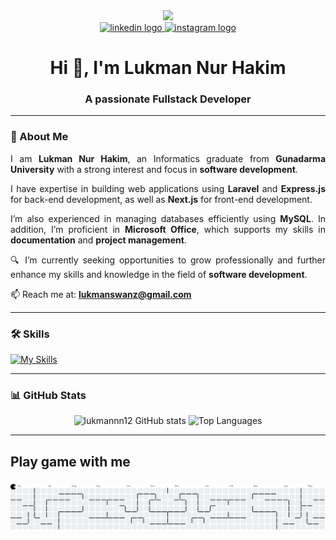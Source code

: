 <div align="center">
  <img height="150" src="https://media.giphy.com/media/M9gbBd9nbDrOTu1Mqx/giphy.gif"  />
</div>
<div align="center">
  <a href="www.linkedin.com/in/lukmannh0211" target="_blank">
    <img src="https://img.shields.io/static/v1?message=LinkedIn&logo=linkedin&label=&color=0077B5&logoColor=white&labelColor=&style=for-the-badge" height="25" alt="linkedin logo"  />
  </a>
  <a href="https://www.instagram.com/lukmannh_02" target="_blank">
    <img src="https://img.shields.io/static/v1?message=Instagram&logo=instagram&label=&color=E4405F&logoColor=white&labelColor=&style=for-the-badge" height="25" alt="instagram logo"  />
  </a>
</div>

###

<h1 align="center">Hi 👋, I'm Lukman Nur Hakim</h1>
<h3 align="center">A passionate Fullstack Developer</h3>

---

### 💼 About Me

<div align="justify">

I am <b>Lukman Nur Hakim</b>, an Informatics graduate from <b>Gunadarma University</b> with a strong interest and focus in <b>software development</b>. 

I have expertise in building web applications using <b>Laravel</b> and <b>Express.js</b> for back-end development, as well as <b>Next.js</b> for front-end development.  

I’m also experienced in managing databases efficiently using <b>MySQL</b>. In addition, I’m proficient in <b>Microsoft Office</b>, which supports my skills in <b>documentation</b> and <b>project management</b>.

🔍 I’m currently seeking opportunities to grow professionally and further enhance my skills and knowledge in the field of <b>software development</b>. 

📫 Reach me at: <b>lukmanswanz@gmail.com</b>

</div>

---

### 🛠️ Skills

[![My Skills](https://skillicons.dev/icons?i=html,css,laravel,php,bootstrap,figma,mysql,nextjs,postman,tailwind&perline=10)](https://skillicons.dev)

---

### 📊 GitHub Stats

<p align="center">
  <img src="https://github-readme-stats.vercel.app/api?username=lukmannn12&show_icons=true&theme=tokyonight" alt="lukmannn12 GitHub stats" />
  <img src="https://github-readme-stats.vercel.app/api/top-langs/?username=lukmannn12&layout=compact&theme=tokyonight" alt="Top Languages" />
</p>

---

<h2 align="left">Play game with me</h2>

###

<picture>
  <source media="(prefers-color-scheme: dark)" srcset="https://raw.githubusercontent.com/Lukmannn12/Lukmannn12/output/pacman-contribution-graph-dark.svg">
  <source media="(prefers-color-scheme: light)" srcset="https://raw.githubusercontent.com/Lukmannn12/Lukmannn12/output/pacman-contribution-graph.svg">
  <img alt="pacman contribution graph" src="https://raw.githubusercontent.com/Lukmannn12/Lukmannn12/output/pacman-contribution-graph.svg">
</picture>

###
